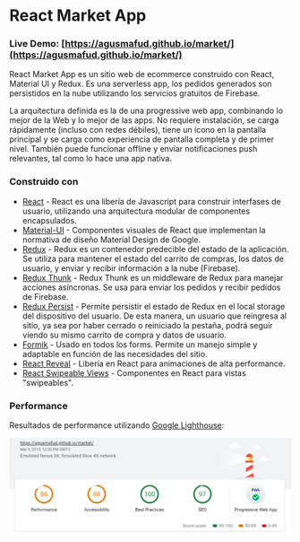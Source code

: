 # React Market App
### Live Demo: [https://agusmafud.github.io/market/](https://agusmafud.github.io/market/)

React Market App es un sitio web de ecommerce construido con React, Material UI y Redux. Es una serverless app, los pedidos generados son persistidos en la nube utilizando los servicios gratuitos de Firebase.

La arquitectura definida es la de una progressive web app, combinando lo mejor de la Web y lo mejor de las apps. No requiere instalación, se carga rápidamente (incluso con redes débiles), tiene un ícono en la pantalla principal y se carga como experiencia de pantalla completa y de primer nivel. También puede funcionar offline y envíar notificaciones push relevantes, tal como lo hace una app nativa.

### Construido con

* [React](https://reactjs.org/) - React es una libería de Javascript para construir interfases de usuario, utilizando una arquitectura modular de componentes encapsulados.
* [Material-UI](https://material-ui.com/) - Componentes visuales de React que implementan la normativa de diseño Material Design de Google.
* [Redux](https://es.redux.js.org/) - Redux es un contenedor predecible del estado de la aplicación. Se utiliza para mantener el estado del carrito de compras, los datos de usuario, y enviar y recibir información a la nube (Firebase).
* [Redux Thunk](https://github.com/reduxjs/redux-thunk) - Redux Thunk es un middleware de Redux para manejar acciones asíncronas. Se usa para enviar los pedidos y recibir pedidos de Firebase.
* [Redux Persist](https://github.com/rt2zz/redux-persist) - Permite persistir el estado de Redux en el local storage del dispositivo del usuario. De esta manera, un usuario que reingresa al sitio, ya sea por haber cerrado o reiniciado la pestaña, podrá seguir viendo su mismo carrito de compra y datos de usuario.
* [Formik](https://jaredpalmer.com/formik/) - Usado en todos los forms. Permite un manejo simple y adaptable en función de las necesidades del sitio.
* [React Reveal](https://www.react-reveal.com/) - Libería en React para animaciones de alta performance.
* [React Swipeable Views](https://react-swipeable-views.com/) - Componentes en React para vistas "swipeables".

### Performance
Resultados de performance utilizando [Google Lighthouse](https://developers.google.com/web/tools/lighthouse/?hl=es):

![Performance Google Lighthouse](performance.png?raw=true "Performance Google Lighthouse")

